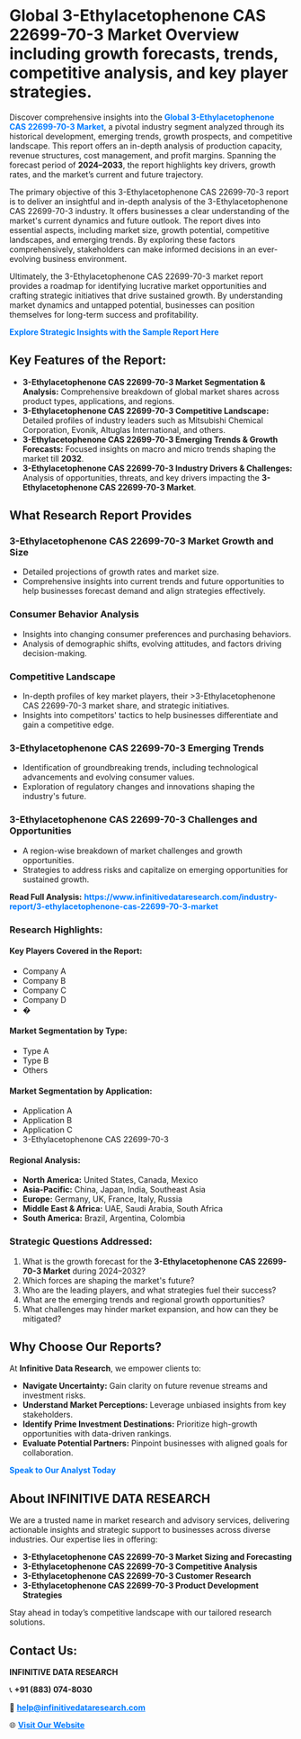 <h1>Global 3-Ethylacetophenone CAS 22699-70-3 Market Overview including growth forecasts, trends, competitive analysis, and key player strategies.</h1>
<p>
Discover comprehensive insights into the 
<a href="https://www.infinitivedataresearch.com/industry-report/3-ethylacetophenone-cas-22699-70-3-market" rel="dofollow" style="color: #007BFF; text-decoration: none;"><strong>Global 3-Ethylacetophenone CAS 22699-70-3 Market</strong></a>, a pivotal industry segment analyzed through its historical development, emerging trends, growth prospects, and competitive landscape. This report offers an in-depth analysis of production capacity, revenue structures, cost management, and profit margins. Spanning the forecast period of <strong>2024–2033</strong>, the report highlights key drivers, growth rates, and the market’s current and future trajectory.
</p>
<p>
The primary objective of this 3-Ethylacetophenone CAS 22699-70-3 report is to deliver an insightful and in-depth analysis of the 3-Ethylacetophenone CAS 22699-70-3 industry. It offers businesses a clear understanding of the market's current dynamics and future outlook. The report dives into essential aspects, including market size, growth potential, competitive landscapes, and emerging trends. By exploring these factors comprehensively, stakeholders can make informed decisions in an ever-evolving business environment.
</p>
<p>
Ultimately, the 3-Ethylacetophenone CAS 22699-70-3 market report provides a roadmap for identifying lucrative market opportunities and crafting strategic initiatives that drive sustained growth. By understanding market dynamics and untapped potential, businesses can position themselves for long-term success and profitability.
</p>
<p>
<a href="https://www.infinitivedataresearch.com/request-sample/reportId=104079" style="color: #007BFF; text-decoration: none;"><strong>Explore Strategic Insights with the Sample Report Here</strong></a>
</p>

<h2>Key Features of the Report:</h2>
<ul>
<li><strong>3-Ethylacetophenone CAS 22699-70-3 Market Segmentation & Analysis:</strong> Comprehensive breakdown of global market shares across product types, applications, and regions.</li>
<li><strong>3-Ethylacetophenone CAS 22699-70-3 Competitive Landscape:</strong> Detailed profiles of industry leaders such as Mitsubishi Chemical Corporation, Evonik, Altuglas International, and others.</li>
<li><strong>3-Ethylacetophenone CAS 22699-70-3 Emerging Trends & Growth Forecasts:</strong> Focused insights on macro and micro trends shaping the market till <strong>2032</strong>.</li>
<li><strong>3-Ethylacetophenone CAS 22699-70-3 Industry Drivers & Challenges:</strong> Analysis of opportunities, threats, and key drivers impacting the <strong>3-Ethylacetophenone CAS 22699-70-3 Market</strong>.</li>
</ul>

<h2>What Research Report Provides</h2>
<h3>3-Ethylacetophenone CAS 22699-70-3 Market Growth and Size</h3>
<ul>
<li>Detailed projections of growth rates and market size.</li>
<li>Comprehensive insights into current trends and future opportunities to help businesses forecast demand and align strategies effectively.</li>
</ul>

<h3>Consumer Behavior Analysis</h3>
<ul>
<li>Insights into changing consumer preferences and purchasing behaviors.</li>
<li>Analysis of demographic shifts, evolving attitudes, and factors driving decision-making.</li>
</ul>

<h3>Competitive Landscape</h3>
<ul>
<li>In-depth profiles of key market players, their >3-Ethylacetophenone CAS 22699-70-3 market share, and strategic initiatives.</li>
<li>Insights into competitors' tactics to help businesses differentiate and gain a competitive edge.</li>
</ul>

<h3>3-Ethylacetophenone CAS 22699-70-3 Emerging Trends</h3>
<ul>
<li>Identification of groundbreaking trends, including technological advancements and evolving consumer values.</li>
<li>Exploration of regulatory changes and innovations shaping the industry's future.</li>
</ul>

<h3>3-Ethylacetophenone CAS 22699-70-3 Challenges and Opportunities</h3>
<ul>
<li>A region-wise breakdown of market challenges and growth opportunities.</li>
<li>Strategies to address risks and capitalize on emerging opportunities for sustained growth.</li>
</ul>
<p><strong>Read Full Analysis:</strong> <a href="https://www.infinitivedataresearch.com/industry-report/3-ethylacetophenone-cas-22699-70-3-market" rel="dofollow" style="color: #007BFF; text-decoration: none;"><strong>https://www.infinitivedataresearch.com/industry-report/3-ethylacetophenone-cas-22699-70-3-market</strong></a></p>
<h3>Research Highlights:</h3>
<h4>Key Players Covered in the Report:</h4>
<ul><li>Company A</li><li>Company B</li><li>Company C</li><li>Company D</li><li>�</li></ul>
<h4>Market Segmentation by Type:</h4>
<ul><li>Type A</li><li>Type B</li><li>Others</li></ul>
<h4>Market Segmentation by Application:</h4>
<ul><li>Application A</li><li>Application B</li><li>Application C</li><li>3-Ethylacetophenone CAS 22699-70-3</li></ul>

<h4>Regional Analysis:</h4>
<ul>
<li><strong>North America:</strong> United States, Canada, Mexico</li>
<li><strong>Asia-Pacific:</strong> China, Japan, India, Southeast Asia</li>
<li><strong>Europe:</strong> Germany, UK, France, Italy, Russia</li>
<li><strong>Middle East & Africa:</strong> UAE, Saudi Arabia, South Africa</li>
<li><strong>South America:</strong> Brazil, Argentina, Colombia</li>
</ul>

<h3>Strategic Questions Addressed:</h3>
<ol>
<li>What is the growth forecast for the <strong>3-Ethylacetophenone CAS 22699-70-3 Market</strong> during 2024–2032?</li>
<li>Which forces are shaping the market's future?</li>
<li>Who are the leading players, and what strategies fuel their success?</li>
<li>What are the emerging trends and regional growth opportunities?</li>
<li>What challenges may hinder market expansion, and how can they be mitigated?</li>
</ol>

<h2>Why Choose Our Reports?</h2>
<p>At <strong>Infinitive Data Research</strong>, we empower clients to:</p>
<ul>
<li><strong>Navigate Uncertainty:</strong> Gain clarity on future revenue streams and investment risks.</li>
<li><strong>Understand Market Perceptions:</strong> Leverage unbiased insights from key stakeholders.</li>
<li><strong>Identify Prime Investment Destinations:</strong> Prioritize high-growth opportunities with data-driven rankings.</li>
<li><strong>Evaluate Potential Partners:</strong> Pinpoint businesses with aligned goals for collaboration.</li>
</ul>
<p><a href="https://www.infinitivedataresearch.com/industry-report/3-ethylacetophenone-cas-22699-70-3-market" rel="dofollow" style="color: #007BFF; text-decoration: none;"><strong>Speak to Our Analyst Today</strong></a></p>

<h2>About INFINITIVE DATA RESEARCH</h2>
<p>We are a trusted name in market research and advisory services, delivering actionable insights and strategic support to businesses across diverse industries. Our expertise lies in offering:</p>
<ul>
<li><strong>3-Ethylacetophenone CAS 22699-70-3 Market Sizing and Forecasting</strong></li>
<li><strong>3-Ethylacetophenone CAS 22699-70-3 Competitive Analysis</strong></li>
<li><strong>3-Ethylacetophenone CAS 22699-70-3 Customer Research</strong></li>
<li><strong>3-Ethylacetophenone CAS 22699-70-3 Product Development Strategies</strong></li>
</ul>
<p>Stay ahead in today’s competitive landscape with our tailored research solutions.</p>

<h2>Contact Us:</h2>
<p><strong>INFINITIVE DATA RESEARCH</strong></p>
<p>📞 <strong>+91 (883) 074-8030</strong></p>
<p>📧 <strong><a href="mailto:help@infinitivedataresearch.com" style="color: #007BFF;">help@infinitivedataresearch.com</a></strong></p>
<p>🌐 <strong><a href="https://www.infinitivedataresearch.com" rel="dofollow" style="color: #007BFF;">Visit Our Website</a></strong></p>